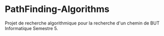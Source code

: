 # PathFinding-Algorithms
Projet de recherche algorithmique pour la recherche d'un chemin de BUT Informatique Semestre 5.
